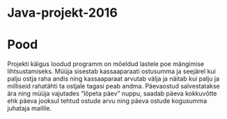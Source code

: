 # Java-projekt-2016
# Pood
Projekti käigus loodud programm on mõeldud lastele poe mängimise lihtsustamiseks. Müüja sisestab kassaaparaati ostusumma ja seejärel kui palju ostja raha andis ning kassaaparaat arvutab välja ja näitab kui palju ja milliseid rahatähti ta ostjale tagasi peab andma. Päevaostud salvestatakse ära ning müüja vajutades “lõpeta päev” nuppu, saadab päeva kokkuvõtte ehk päeva jooksul tehtud ostude arvu ning päeva ostude kogusumma juhataja mailile.
